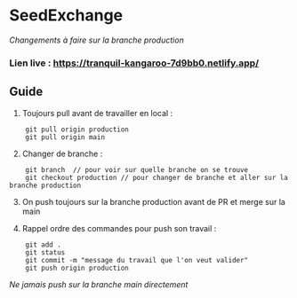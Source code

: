 # SeedExchange

*Changements à faire sur la branche production*

### Lien live : https://tranquil-kangaroo-7d9bb0.netlify.app/

## Guide

1. Toujours pull avant de travailler en local : 
```
    git pull origin production
    git pull origin main
```

2. Changer de branche :
```
    git branch  // pour voir sur quelle branche on se trouve
    git checkout production // pour changer de branche et aller sur la branche production
```
    
3. On push toujours sur la branche production avant de PR et merge sur la main

4. Rappel ordre des commandes pour push son travail :
```
    git add .
    git status
    git commit -m "message du travail que l'on veut valider"
    git push origin production
```

*Ne jamais push sur la branche main directement*